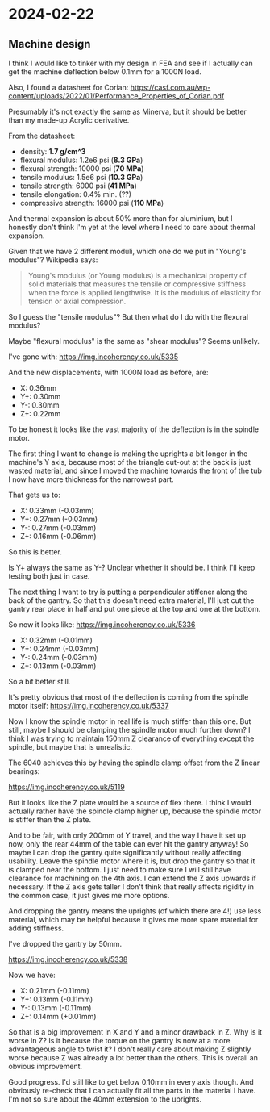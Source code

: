 # 2024-02-22

## Machine design

I think I would like to tinker with my design in FEA and see if I actually can get the machine deflection below 0.1mm
for a 1000N load.

Also, I found a datasheet for Corian: https://casf.com.au/wp-content/uploads/2022/01/Performance_Properties_of_Corian.pdf

Presumably it's not exactly the same as Minerva, but it should be better than my made-up Acrylic derivative.

From the datasheet:

 * density: **1.7 g/cm^3**
 * flexural modulus: 1.2e6 psi (**8.3 GPa**)
 * flexural strength: 10000 psi (**70 MPa**)
 * tensile modulus: 1.5e6 psi (**10.3 GPa**)
 * tensile strength: 6000 psi (**41 MPa**)
 * tensile elongation: 0.4% min. (??)
 * compressive strength: 16000 psi (**110 MPa**)

And thermal expansion is about 50% more than for aluminium, but I honestly don't think I'm yet at the level where I need to care
about thermal expansion.

Given that we have 2 different moduli, which one do we put in "Young's modulus"? Wikipedia says:

> Young's modulus (or Young modulus) is a mechanical property of solid materials that measures the tensile or compressive stiffness when the force is applied lengthwise. It is the modulus of elasticity for tension or axial compression. 

So I guess the "tensile modulus"? But then what do I do with the flexural modulus?

Maybe "flexural modulus" is the same as "shear modulus"? Seems unlikely.

I've gone with: https://img.incoherency.co.uk/5335

And the new displacements, with 1000N load as before, are:

 * X: 0.36mm
 * Y+: 0.30mm
 * Y-: 0.30mm
 * Z+: 0.22mm

To be honest it looks like the vast majority of the deflection is in the spindle motor.

The first thing I want to change is making the uprights a bit longer in the machine's Y axis,
because most of the triangle cut-out at the back is just wasted material, and since I moved the
machine towards the front of the tub I now have more thickness for the narrowest part.

That gets us to:

 * X: 0.33mm (-0.03mm)
 * Y+: 0.27mm (-0.03mm)
 * Y-: 0.27mm (-0.03mm)
 * Z+: 0.16mm (-0.06mm)

So this is better.

Is Y+ always the same as Y-? Unclear whether it should be. I think I'll keep testing both just in case.

The next thing I want to try is putting a perpendicular stiffener along the back of the gantry. So that this
doesn't need extra material, I'll just cut the gantry rear place in half and put one piece at the top and one at the
bottom.

So now it looks like: https://img.incoherency.co.uk/5336

 * X: 0.32mm (-0.01mm)
 * Y+: 0.24mm (-0.03mm)
 * Y-: 0.24mm (-0.03mm)
 * Z+: 0.13mm (-0.03mm)

So a bit better still.

It's pretty obvious that most of the deflection is coming from the spindle motor itself: https://img.incoherency.co.uk/5337

Now I know the spindle motor in real life is much stiffer than this one.
But still, maybe I should be clamping the spindle motor much further down? I think I was trying to maintain 150mm Z clearance
of everything except the spindle, but maybe that is unrealistic.

The 6040 achieves this by having the spindle clamp offset from the Z linear bearings:

https://img.incoherency.co.uk/5119

But it looks like the Z plate would be a source of flex there. I think I would actually rather have the spindle clamp higher up,
because the spindle motor is stiffer than the Z plate.

And to be fair, with only 200mm of Y travel, and the way I have it set up now,
only the rear 44mm of the table can ever hit the gantry anyway! So maybe I can drop the gantry quite significantly without
really affecting usability. Leave the spindle motor where it is, but drop the gantry so that it is clamped near the
bottom. I just need to make sure I will still have clearance for machining on the 4th axis. I can extend the Z axis upwards
if necessary. If the Z axis gets taller I don't think that really affects rigidity in the common case, it just gives me
more options.

And dropping the gantry means the uprights (of which there are 4!) use less material, which may be helpful because it gives me
more spare material for adding stiffness.

I've dropped the gantry by 50mm.

https://img.incoherency.co.uk/5338

Now we have:

 * X: 0.21mm (-0.11mm)
 * Y+: 0.13mm (-0.11mm)
 * Y-: 0.13mm (-0.11mm)
 * Z+: 0.14mm (+0.01mm)

So that is a big improvement in X and Y and a minor drawback in Z. Why is it worse in Z? Is it because the torque on the gantry is now
at a more advantageous angle to twist it? I don't really care about making Z slightly worse because Z was already a lot better than the others. This is overall an obvious improvement.

Good progress. I'd still like to get below 0.10mm in every axis though. And obviously re-check that I can actually fit all the
parts in the material I have. I'm not so sure about the 40mm extension to the uprights.
